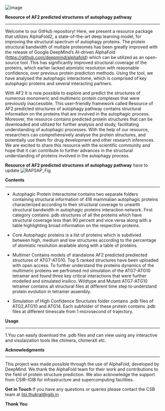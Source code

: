 ![image](https://user-images.githubusercontent.com/65184350/229837923-8815daae-fdcc-45fe-8e59-e5e78e580ed4.png)

**Resource of AF2 predicted structures of autophagy pathway**
***
Welcome to our GitHub repository! Here, we present a resource package that utilizes AlphaFold2, a state-of-the-art deep learning model, for improving the structural spectrum of autophagy proteins. The protein structural bandwidth of multiple proteomes has been greatly improved with the release of Google DeepMind’s AI-driven AlphaFold (https://github.com/deepmind/alphafold) which can be utilized as an open-source tool .This  has significantly improved structural coverage of the proteins, which earlier lacked atomistic resolution with reasonable confidence, over previous protein prediction methods. Using the tool, we have analysed the autophagic interactome, which is comprised of key autophagic proteins and several interacting partners.

With AF2 It is now possible to explore and predict the structures of numerous monomeric and multimeric protein complexes that were previously inaccessible. 
This user-friendly framework called Resource of AF2 predicted structures of autophagy pathway contains structural information on the proteins that are involved in the autophagic process. Moreover, the resource contains predicted protein structures that can be downloaded and utilized for further analysis and study, facilitating understanding of autophagic processes. With the help of our resource, researchers can comprehensively analyse the protein structures, and potentially use them for drug development and other research inferences. We are excited to share this resource with the scientific community and hope that it can contribute to further advances in the structural understanding of proteins involved in the autophagy process.


**Resource of AF2 predicted structures of autophagy pathway** have to update
![RAPSAP_Fig](https://user-images.githubusercontent.com/65184350/229787425-64bf8d7b-4fa6-46c0-8623-86a652d126a1.png)


**Contents**
***
* Autophagic Protein Interactome  contains two separate folders containing structural information of 416 mammalian autophagic proteins characterized according to their structural coverage to unearth structural bandwidth in autophagic proteins interaction network. First category contains .pdb structures of all the proteins which have structural coverage less than 90 percent and vice versa along with a table highlighting broad information on the respective proteins.

* Core Autophagic proteins is a list of proteins which is subdivied between high, medium and low structures according to the percentage of atomistic resolution available along with a table of proteins.

* Multimer Contains models of standalone AF2 predicted prediected structures of ATG7-ATG10. Top 5 ranked structures have been uploaded with open access. To further understand the proteins dynamics of the multimeric proteins we perfromed md simulation of the ATG7-ATG10 tetramer and found three key critical interactions that were further modelled and simulated insilico. Wildtype and Mutant ATG7-ATG10 tetramer contains all structural files at different time step to understand protein evolution in tetramer assembly.


* Simulation of High Confidence Structures folder contains .pdb files of ATG2,ATG10 and ATG14. Each subfolder of these protein contains .pdb files at different timescale from 1 microsecond of trajectory.

**Usage**
***
1.You can easily download the .pdb files and can view using any interactive and visulaization tools like chimera, chimeraX etc.



**Acknowledgments**
***
This project was made possible through the use of AlphaFold, developed by DeepMind. We thank the AlphaFold team for their work and contributions to the field of protein structure prediction. We also acknowledge the support from CSIR-IGIB for infrastructure and supercomputing facilities.


**Get in Touch**
If you have any questions or queries please contact the CSB team at lipi.thukral@igib.in

**Thank You**
